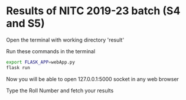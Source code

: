 # Results of NITC 2019-23 batch (S4 and S5)

Open the terminal with working directory 'result'

Run these commands in the terminal

```bash
export FLASK_APP=webApp.py
flask run
```

Now you will be able to open 127.0.0.1:5000 socket in any web browser

Type the Roll Number and fetch your results


